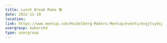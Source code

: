 ```yaml
---
title: Lunch Break Make 🛠️
date: 2022-11-10
location: 
link: https://www.meetup.com/Heidelberg-Makers-Meetup/events/mvqjtsydcpbnb/
usergroup: makershd
type: usergroup
---
```

